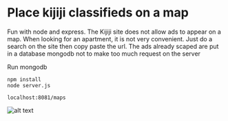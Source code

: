 # Place kijiji classifieds on a map
Fun with node and express.
The Kijiji site does not allow ads to appear on a map. When looking for an apartment, it is not very convenient.
Just do a search on the site then copy paste the url.
The ads already scaped are put in a database mongodb not to make too much request on the server

Run mongodb

```
npm install
node server.js

localhost:8081/maps
```

![alt text](https://github.com/duquerroy/kijiji_maps/blob/master/kijiji_maps.png "Kijiji maps")